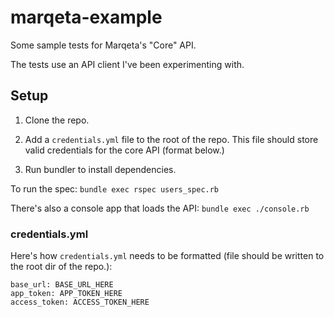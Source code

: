# marqeta-example
Some sample tests for Marqeta's "Core" API.

The tests use an API client I've been experimenting with.

## Setup
1. Clone the repo.

2. Add a `credentials.yml` file to the root of the repo. This file should store valid credentials for the core API (format below.)

3. Run bundler to install dependencies.

To run the spec: `bundle exec rspec users_spec.rb`

There's also a console app that loads the API: `bundle exec ./console.rb`

### credentials.yml
Here's how `credentials.yml` needs to be formatted (file should be written to the root dir of the repo.):

```
base_url: BASE_URL_HERE
app_token: APP_TOKEN_HERE
access_token: ACCESS_TOKEN_HERE
```

